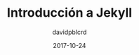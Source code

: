 ---
title: "Introducción a Jekyll"
layout: external_post
date: 2017-10-24

hidden: false # don't count this post in blog pagination
category: blog
author: davidpblcrd
externalLink: https://clouding.io/kb/introduccion-a-jekyll/
---